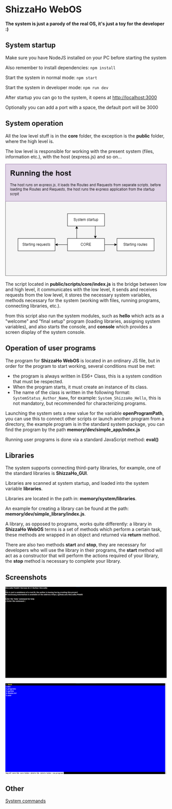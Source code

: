 # ShizzaHo WebOS

**The system is just a parody of the real OS, it's just a toy for the developer :)**

## System startup

Make sure you have NodeJS installed on your PC before starting the system

Also remember to install dependencies: ``npm install``

Start the system in normal mode: ``npm start``

Start the system in developer mode: ``npm run dev``

After startup you can go to the system, it opens at [http://localhost:3000](http://localhost:3000)

Optionally you can add a port with a space, the default port will be 3000

## System operation

All the low level stuff is in the **core** folder, the exception is the **public** folder, where the high level is.

The low level is responsible for working with the present system (files, information etc.), with the host (express.js) and so on...

![image](docs/runningthehost.png)

The script located in **public/scripts/core/index.js** is the bridge between low and high level, it communicates with the low level, it sends and receives requests from the low level, it stores the necessary system variables, methods necessary for the system (working with files, running programs, connecting libraries, etc.).

from this script also run the system modules, such as **hello** which acts as a "welcome" and "final setup" program (loading libraries, assigning system variables), and also starts the console, and **console** which provides a screen display of the system console.

## Operation of user programs

The program for **ShizzaHo WebOS** is located in an ordinary JS file, but in order for the program to start working, several conditions must be met:

* the program is always written in ES6+ Class, this is a system condition that must be respected.
* When the program starts, it must create an instance of its class.
* The name of the class is written in the following format: ``SystemStatus_Author_Name``, for example: ``System_ShizzaHo_Hello``, this is not mandatory, but recommended for characterizing programs.

Launching the system sets a new value for the variable **openProgramPath**, you can use this to connect other scripts or launch another program from a directory, the example program is in the standard system package, you can find the program by the path **memory/dev/simple_app/index.js**

Running user programs is done via a standard JavaScript method: **eval()**

## Libraries

The system supports connecting third-party libraries, for example, one of the standard libraries is **ShizzaHo_GUI**.

Libraries are scanned at system startup, and loaded into the system variable **libraries**.

Libraries are located in the path in: **memory/system/libraries**.

An example for creating a library can be found at the path: **memory/dev/simple_library/index.js**.

A library, as opposed to programs, works quite differently: a library in **ShizzaHo WebOS** terms is a set of methods which perform a certain task, these methods are wrapped in an object and returned via **return** method.

There are also two methods **start** and **stop**, they are necessary for developers who will use the library in their programs, the **start** method will act as a constructor that will perform the actions required of your library, the **stop** method is necessary to complete your library.

## Screenshots

![image](docs/screen_1.png)

![image](docs/screen_2.png)

## Other

[System commands](docs/en/system_command.md)